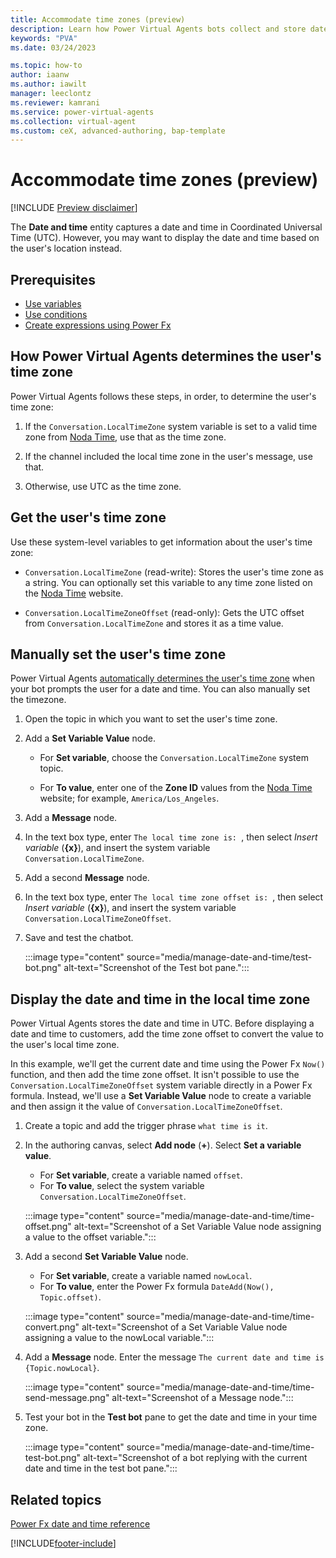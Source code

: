 ```yaml
---
title: Accommodate time zones (preview)
description: Learn how Power Virtual Agents bots collect and store date and time. Learn how to adjust the user's time zone and to display dates and times correctly in their time zone.
keywords: "PVA"
ms.date: 03/24/2023

ms.topic: how-to
author: iaanw
ms.author: iawilt
manager: leeclontz
ms.reviewer: kamrani
ms.service: power-virtual-agents
ms.collection: virtual-agent
ms.custom: ceX, advanced-authoring, bap-template
---
```


# Accommodate time zones (preview)

[!INCLUDE [Preview disclaimer](includes/public-preview-disclaimer.md)]

The **Date and time** entity captures a date and time in Coordinated Universal Time (UTC). However, you may want to display the date and time based on the user's location instead.

## Prerequisites

- [Use variables](authoring-variables.md)
- [Use conditions](authoring-using-conditions.md)
- [Create expressions using Power Fx](advanced-power-fx.md)

## How Power Virtual Agents determines the user's time zone

Power Virtual Agents follows these steps, in order, to determine the user's time zone:

1. If the `Conversation.LocalTimeZone` system variable is set to a valid time zone from [Noda Time][], use that as the time zone.

1. If the channel included the local time zone in the user's message, use that.

1. Otherwise, use UTC as the time zone.

## Get the user's time zone

Use these system-level variables to get information about the user's time zone:

- `Conversation.LocalTimeZone` (read-write): Stores the user's time zone as a string. You can optionally set this variable to any time zone listed on the [Noda Time][] website.

- `Conversation.LocalTimeZoneOffset` (read-only): Gets the UTC offset from `Conversation.LocalTimeZone` and stores it as a time value.

[Noda Time]: https://nodatime.org/timezones

## Manually set the user's time zone

Power Virtual Agents [automatically determines the user's time zone](#how-power-virtual-agents-determines-the-users-time-zone) when your bot prompts the user for a date and time. You can also manually set the timezone.

1. Open the topic in which you want to set the user's time zone.

1. Add a **Set Variable Value** node.

    - For **Set variable**, choose the `Conversation.LocalTimeZone` system topic.

    - For **To value**, enter one of the **Zone ID** values from the [Noda Time][] website; for example, `America/Los_Angeles`.

1. Add a **Message** node.

1. In the text box type, enter `The local time zone is: `, then select _Insert variable_ (**{x}**), and insert the system variable `Conversation.LocalTimeZone`.

1. Add a second **Message** node.

1. In the text box type, enter `The local time zone offset is: `, then select _Insert variable_ (**{x}**), and insert the system variable `Conversation.LocalTimeZoneOffset`.

1. Save and test the chatbot.

    :::image type="content" source="media/manage-date-and-time/test-bot.png" alt-text="Screenshot of the Test bot pane.":::

## Display the date and time in the local time zone

Power Virtual Agents stores the date and time in UTC. Before displaying a date and time to customers, add the time zone offset to convert the value to the user's local time zone.

In this example, we'll get the current date and time using the Power Fx `Now()` function, and then add the time zone offset. It isn't possible to use the `Conversation.LocalTimeZoneOffset` system variable directly in a Power Fx formula. Instead, we'll use a **Set Variable Value** node to create a variable and then assign it the value of `Conversation.LocalTimeZoneOffset`.

<!-- At time of writing, there was no way to use the Conversation.LocalTimeZoneOffset system variable directly in a Power Fx formula. As a workaround, the following instructions have you use a Set Variable Vale node to create a new variable and assign it to the value of Conversation.LocalTimeZoneOffset  -->
1. Create a topic and add the trigger phrase `what time is it`.

1. In the authoring canvas, select **Add node** (**+**). Select **Set a variable value**.

    - For **Set variable**, create a variable named `offset`.
    - For **To value**, select the system variable `Conversation.LocalTimeZoneOffset`.

    :::image type="content" source="media/manage-date-and-time/time-offset.png" alt-text="Screenshot of a Set Variable Value node assigning a value to the offset variable.":::

1. Add a second **Set Variable Value** node.

    - For **Set variable**, create a variable named `nowLocal`.
    - For **To value**, enter the Power Fx formula `DateAdd(Now(), Topic.offset)`.

    :::image type="content" source="media/manage-date-and-time/time-convert.png" alt-text="Screenshot of a Set Variable Value node assigning a value to the nowLocal variable.":::

1. Add a **Message** node. Enter the message `The current date and time is {Topic.nowLocal}`.

    :::image type="content" source="media/manage-date-and-time/time-send-message.png" alt-text="Screenshot of a Message node.":::

1. Test your bot in the **Test bot** pane to get the date and time in your time zone.

    :::image type="content" source="media/manage-date-and-time/time-test-bot.png" alt-text="Screenshot of a bot replying with the current date and time in the test bot pane.":::

## Related topics

[Power Fx date and time reference](/power-platform/power-fx/data-types#date-time-and-datetime)

[!INCLUDE[footer-include](includes/footer-banner.md)]

